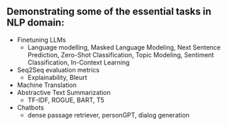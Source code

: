 Demonstrating some of the essential tasks in NLP domain:
- 
- Finetuning LLMs
  - Language modelling, Masked Language Modeling, Next Sentence Prediction, Zero-Shot Classification, Topic Modeling, Sentiment Classification, In-Context Learning
- Seq2Seq evaluation metrics
  - Explainability, Bleurt
- Machine Translation
- Abstractive Text Summarization
  - TF-IDF, ROGUE, BART, T5
- Chatbots
  - dense passage retriever, personGPT, dialog generation
